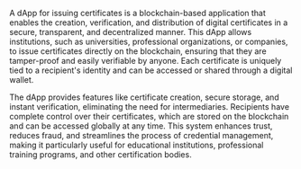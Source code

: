 A dApp for issuing certificates is a blockchain-based application that enables the creation, verification, and distribution of digital certificates in a secure, transparent, and decentralized manner. This dApp allows institutions, such as universities, professional organizations, or companies, to issue certificates directly on the blockchain, ensuring that they are tamper-proof and easily verifiable by anyone. Each certificate is uniquely tied to a recipient's identity and can be accessed or shared through a digital wallet.

The dApp provides features like certificate creation, secure storage, and instant verification, eliminating the need for intermediaries. Recipients have complete control over their certificates, which are stored on the blockchain and can be accessed globally at any time. This system enhances trust, reduces fraud, and streamlines the process of credential management, making it particularly useful for educational institutions, professional training programs, and other certification bodies.

